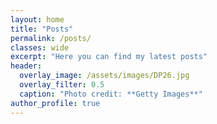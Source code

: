 ```yaml
---
layout: home
title: "Posts"
permalink: /posts/
classes: wide
excerpt: "Here you can find my latest posts"
header:
  overlay_image: /assets/images/DP26.jpg
  overlay_filter: 0.5 
  caption: "Photo credit: **Getty Images**"
author_profile: true
---
```

